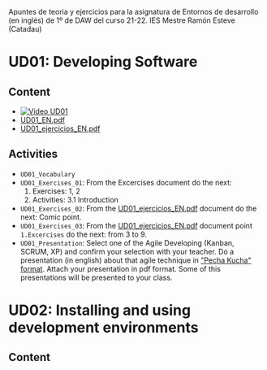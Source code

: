 Apuntes de teoria y ejercicios para la asignatura de Entornos de desarrollo (en inglés) de 1º de DAW del curso 21-22. IES Mestre Ramón Esteve (Catadau)

# UD01: Developing Software
## Content
  - [![Video UD01](https://img.youtube.com/vi/BKorP55Aqvg/0.jpg)](https://www.youtube.com/watch?v=BKorP55Aqvg)
  - [UD01_EN.pdf](https://raw.githubusercontent.com/martinezpenya/ED-CFGS-2122/master/UD01/UD01_EN.pdf)
  - [UD01_ejercicios_EN.pdf](https://raw.githubusercontent.com/martinezpenya/ED-CFGS-2122/master/UD01/UD06_ejercicios_EN.pdf)
## Activities
  - `UD01_Vocabulary`
  - `UD01_Exercises_01`: From the Excercises document do the next:
      1. Exercises: 1, 2
      3. Activities: 3.1 Introduction
  - `UD01_Exercises_02`: From the [UD01_ejercicios_EN.pdf](https://raw.githubusercontent.com/martinezpenya/ED-CFGS-2122/master/UD01/UD06_ejercicios_EN.pdf) document do the next: Comic point.
  - `UD01_Exercises_03`: From the [UD01_ejercicios_EN.pdf](https://raw.githubusercontent.com/martinezpenya/ED-CFGS-2122/master/UD01/UD06_ejercicios_EN.pdf) document point `1.Excercises` do the next: from 3 to 9.
  - `UD01_Presentation`: Select one of the Agile Developing (Kanban, SCRUM, XP) and confirm your selection with your teacher. Do a presentation (in english) about that agile technique in ["Pecha Kucha" format](https://es.wikipedia.org/wiki/PechaKucha). Attach your presentation in pdf format. Some of this presentations will be presented to your class.

# UD02: Installing and using development environments
## Content
